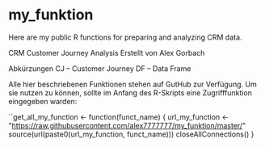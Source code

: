 # my_funktion
Here are my public R functions for preparing and analyzing CRM data. 
 
CRM Customer Journey Analysis 
Erstellt von Alex Gorbach 
 
Abkürzungen 
CJ – Customer Journey 
DF – Data Frame 
 
Alle hier beschriebenen Funktionen stehen auf GutHub zur Verfügung. Um sie nutzen zu können, sollte im Anfang des R-Skripts eine Zugrifffunktion eingegeben warden: 
 
´´get_all_my_function  <- function(funct_name) {
  url_my_function <- "https://raw.githubusercontent.com/alex7777777/my_funktion/master/"
  source(url(paste0(url_my_function, funct_name)))
  closeAllConnections()
}

